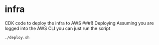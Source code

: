  # infra
 CDK code to deploy the infra to AWS
###ß Deploying
Assuming you are logged into the AWS CLI you can just run the script 
```shell
./deploy.sh
```